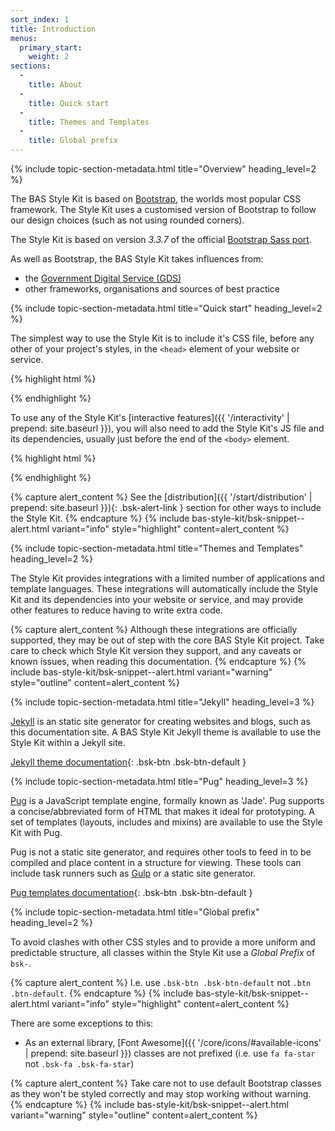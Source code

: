 ```yaml
---
sort_index: 1
title: Introduction
menus:
  primary_start:
    weight: 2
sections:
  -
    title: About
  -
    title: Quick start
  -
    title: Themes and Templates
  -
    title: Global prefix
---
```


{% include topic-section-metadata.html
  title="Overview"
  heading_level=2
%}

The BAS Style Kit is based on [Bootstrap](https://www.getbootstrap.com), the worlds most popular CSS framework.
The Style Kit uses a customised version of Bootstrap to follow our design choices (such as not using rounded corners).

The Style Kit is based on version *3.3.7* of the official [Bootstrap Sass port](https://github.com/twbs/bootstrap-sass).

As well as Bootstrap, the BAS Style Kit takes influences from:

* the [Government Digital Service (GDS)](https://gds.blog.gov.uk/about/)
* other frameworks, organisations and sources of best practice

{% include topic-section-metadata.html
  title="Quick start"
  heading_level=2
%}

The simplest way to use the Style Kit is to include it's CSS file, before any other of your project's styles, in the
<code>&lt;head&gt;</code> element of your website or service.

{% highlight html %}
<link rel="stylesheet" href="{{ site.data.variables.cdn_base }}/{% include bsk-version.html %}/css/bas-style-kit.min.css" integrity="
  {%- unless jekyll.environment == 'production' -%}
    {{ site.data.bsk_sri_base_staging['dist/css/bas-style-kit.min.css'] }}
  {%- else -%}
    {{ site.data.bsk_sri_base_production['dist/css/bas-style-kit.min.css'] }}
  {%- endunless -%}" crossorigin="anonymous">
{% endhighlight %}

To use any of the Style Kit's [interactive features]({{ '/interactivity' | prepend: site.baseurl }}), you will also need
to add the Style Kit's JS file and its dependencies, usually just before the end of the <code>&lt;body&gt;</code>
element.

{% highlight html %}
<script src="{{ site.data.variables.cdn_base_libs }}/jquery/3.3.1/jquery-3.3.1.min.js" integrity="{{ site.data.bas_cdn_libs_sri['libs/jquery/3.3.1/jquery-3.3.1.min.js'] }}" crossorigin="anonymous"></script>
<script src="{{ site.data.variables.cdn_base_libs }}/js-cookie/2.1.3/js.cookie-2.1.3.min.js" integrity="{{ site.data.bas_cdn_libs_sri['libs/js-cookie/2.1.3/js.cookie-2.1.3.min.js'] }}" crossorigin="anonymous"></script>
<script src="{{ site.data.variables.cdn_base }}/{% include bsk-version.html %}/js/bas-style-kit.min.js" integrity="
  {%- unless jekyll.environment == 'production' -%}
    {{ site.data.bsk_sri_base_staging['dist/js/bas-style-kit.min.js'] }}
  {%- else -%}
    {{ site.data.bsk_sri_base_production['dist/js/bas-style-kit.min.js'] }}
  {%- endunless -%}" crossorigin="anonymous"></script>
{% endhighlight %}

{% capture alert_content %}
See the [distribution]({{ '/start/distribution' | prepend: site.baseurl }}){: .bsk-alert-link } section for other ways
to include the Style Kit.
{% endcapture %}
{% include bas-style-kit/bsk-snippet--alert.html
  variant="info"
  style="highlight"
  content=alert_content
%}

{% include topic-section-metadata.html
  title="Themes and Templates"
  heading_level=2
%}

The Style Kit provides integrations with a limited number of applications and template languages. These integrations
will automatically include the Style Kit and its dependencies into your website or service, and may provide other
features to reduce having to write extra code.

{% capture alert_content %}
Although these integrations are officially supported, they may be out of step with the core BAS Style Kit project. Take
care to check which Style Kit version they support, and any caveats or known issues, when reading this documentation.
{% endcapture %}
{% include bas-style-kit/bsk-snippet--alert.html
  variant="warning"
  style="outline"
  content=alert_content
%}

{% include topic-section-metadata.html
  title="Jekyll"
  heading_level=3
%}

[Jekyll](https://jekyllrb.com) is an static site generator for creating websites and blogs, such as this documentation
site. A BAS Style Kit Jekyll theme is available to use the Style Kit within a Jekyll site.

[Jekyll theme documentation](https://github.com/antarctica/bas-style-kit-jekyll-theme){: .bsk-btn .bsk-btn-default }

{% include topic-section-metadata.html
  title="Pug"
  heading_level=3
%}

[Pug](https://pugjs.org) is a JavaScript template engine, formally known as 'Jade'. Pug supports a concise/abbreviated
form of HTML that makes it ideal for prototyping. A set of templates (layouts, includes and mixins) are available to
use the Style Kit with Pug.

Pug is not a static site generator, and requires other tools to feed in to be compiled and place content in a structure
for viewing. These tools can include task runners such as [Gulp](https://gulpjs.com/) or a static site generator.

[Pug templates documentation](https://github.com/antarctica/bas-style-kit-pug-templates){: .bsk-btn .bsk-btn-default }

{% include topic-section-metadata.html
  title="Global prefix"
  heading_level=2
%}

To avoid clashes with other CSS styles and to provide a more uniform and predictable structure, all classes within the
Style Kit use a *Global Prefix* of `bsk-`.

{% capture alert_content %}
I.e. use `.bsk-btn .bsk-btn-default` not `.btn .btn-default`.
{% endcapture %}
{% include bas-style-kit/bsk-snippet--alert.html
  variant="info"
  style="highlight"
  content=alert_content
%}

There are some exceptions to this:

* As an external library, [Font Awesome]({{ '/core/icons/#available-icons' | prepend: site.baseurl }}) classes are not
prefixed (i.e. use `fa fa-star` not `.bsk-fa .bsk-fa-star`)

{% capture alert_content %}
Take care not to use default Bootstrap classes as they won't be styled correctly and may stop working without warning.
{% endcapture %}
{% include bas-style-kit/bsk-snippet--alert.html
  variant="warning"
  style="outline"
  content=alert_content
%}
